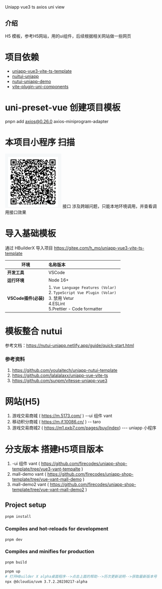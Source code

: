 Uniapp vue3 ts axios uni view

## 介绍
 H5 模板，参考H5网站，用的ui组件，后续根据相关网站做一些网页
# 项目依赖

-   [uniapp-vue3-vite-ts-template](https://gitee.com/h_mo/uniapp-vue3-vite-ts-template)
-   [nuitui-uniapp](https://github.com/nutui-uniapp/nutui-uniapp)
-   [nutui-uniapp-demo](https://github.com/nutui-uniapp/nutui-uniapp-demo)
-   [vite-plugin-uni-components](ttps://github.com/uni-helper/vite-plugin-uni-components)

#  uni-preset-vue 创建项目模板
   pnpn add axios@0.26.0  axios-miniprogram-adapter
   
# 本项目小程序 扫描
 <img src="./static/wxapp.png" >
 接口 涉及跨越问题，只能本地环境调用，并查看调用接口效果

# 导入基础模板

通过 HBuilderX 导入项目 https://gitee.com/h_mo/uniapp-vue3-vite-ts-template

| 环境                 | 名称版本                                                     |
| -------------------- | :----------------------------------------------------------- |
| **开发工具**         | VSCode                                                       |
| **运行环境**         | Node 16+                                                     |
| **VSCode插件(必装)** | 1. `Vue Language Features (Volar) ` <br/>2. `TypeScript Vue Plugin (Volar) `  <br/>3. 禁用 Vetur <br/>4.ESLint <br/>5.Prettier  - Code formatter |

# 模板整合 nutui

参考文档：https://nutui-uniapp.netlify.app/guide/quick-start.html

### 参考资料
1. https://github.com/youlaitech/uniapp-nutui-template
2. https://github.com/lalalalaxx/uniapp-vue-vite-ts
3. https://github.com/sunpm/vitesse-uniapp-vue3

# 网站(H5)
1. 游戏交易商城 ( https://m.5173.com/ )  --ui 组件 vant
2. 移动积分商城 ( https://m.jf.10086.cn/ )  -- taro
3. 游戏交易商城2 ( https://m1.pxb7.com/pages/buy/index) --- uniapp 小程序

# 分支版本 搭建H5项目版本
1. -ui 组件 vant ( https://github.com/firecodes/uniapp-shop-template/tree/vue3-vant-tempalte )
1. mall-demo vant ( https://github.com/firecodes/uniapp-shop-template/tree/vue-vant-mall-demo )
1. mall-demo2 vant ( https://github.com/firecodes/uniapp-shop-template/tree/vue-vant-mall-demo2 )



## Project setup
```
pnpm install
```

### Compiles and hot-reloads for development
```
pnpm dev
```

### Compiles and minifies for production
```
pnpm build
```




```bash
pnpm up
# 打开HBuilder X alpha桌面程序-->点击上面的帮助-->历次更新说明-->获取最新版本号（如：3.7.2.20230217-alpha）
npx @dcloudio/uvm 3.7.2.20230217-alpha
```














